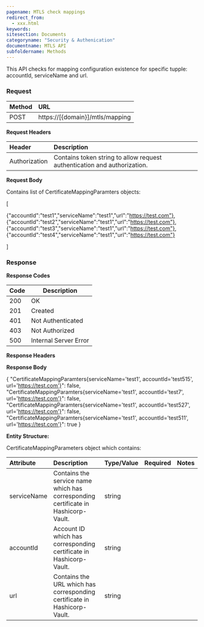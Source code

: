 ```yaml
---
pagename: MTLS check mappings
redirect_from:
  - xxx.html
keywords:
sitesection: Documents
categoryname: "Security & Authenication"
documentname: MTLS API
subfoldername: Methods
---
```


This API checks for mapping configuration existence for specific tupple: accountId, serviceName and url.


### Request

 |Method|      URL|  
 |:--------  |:---  |
 |POST|  https://[{domain}]/mtls/mapping |


**Request Headers**

 |Header         |Description  |
 |:------|        :--------  |
 |Authorization|    Contains token string to allow request authentication and authorization.|

**Request Body**

Contains list of CertificateMappingParamters objects:

[

 {"accountId":"test1","serviceName":"test1","url":"https://test.com"},
 {"accountId":"test2","serviceName":"test1","url":"https://test.com"},
 {"accountId":"test3","serviceName":"test1","url":"https://test.com"},
 {"accountId":"test4","serviceName":"test1","url":"https://test.com"}

]


### Response

**Response Codes** 

| Code | Description           |
|------|-----------------------|
| 200  | OK                    |
| 201  | Created               |
| 401  | Not Authenticated     |
| 403  | Not Authorized        |
| 500  | Internal Server Error |


**Response Headers**

**Response Body**

{
    "CertificateMappingParamters{serviceName='test1', accountId='test515', url='https://test.com'}": false,
    "CertificateMappingParamters{serviceName='test1', accountId='test7', url='https://test.com'}": false,
    "CertificateMappingParamters{serviceName='test1', accountId='test527', url='https://test.com'}": false,
    "CertificateMappingParamters{serviceName='test1', accountId='test511', url='https://test.com'}": true
}


**Entity Structure:**

CertificateMappingParameters object which contains:

| Attribute | Description  | Type/Value | Required | Notes |
| :------   | :--------    | :-------- | :--- | :--- |
| serviceName | Contains the service name which has corresponding certificate in Hashicorp-Vault. | string |  | |
| accountId | Account ID which has corresponding certificate in Hashicorp-Vault. | string |  | |
| url | Contains the URL which has corresponding certificate in Hashicorp-Vault. | string |  | |


